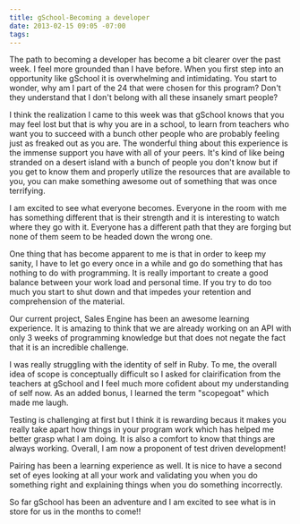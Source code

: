 ```yaml
---
title: gSchool-Becoming a developer
date: 2013-02-15 09:05 -07:00
tags:
---
```


The path to becoming a developer has become a bit clearer over the past week. I feel more grounded than I have before. When you first step into an opportunity like gSchool it is overwhelming and intimidating. You start to wonder, why am I part of the 24 that were chosen for this program? Don't they understand that I don't belong with all these insanely smart people?

I think the realization I came to this week was that gSchool knows that you may feel lost but that is why you are in a school, to learn from teachers who want you to succeed with a bunch other people who are probably feeling just as freaked out as you are. The wonderful thing about this experience is the immense support you have with all of your peers. It's kind of like being stranded on a desert island with a bunch of people you don't know but if you get to know them and properly utilize the resources that are available to you, you can make something awesome out of something that was once terrifying. 

I am excited to see what everyone becomes. Everyone in the room with me has something different that is their strength and it is interesting to watch where they go with it. Everyone has a different path that they are forging but none of them seem to be headed down the wrong one. 

One thing that has become apparent to me is that in order to keep my sanity, I have to let go every once in a while and go do something that has nothing to do with programming. It is really important to create a good balance between your work load and personal time. If you try to do too much you start to shut down and that impedes your retention and comprehension of the material. 

Our current project, Sales Engine has been an awesome learning experience. It is amazing to think that we are already working on an API with only 3 weeks of programming knowledge but that does not negate the fact that it is an incredible challenge. 

I was really struggling with the identity of self in Ruby. To me, the overall idea of scope is conceptually difficult so I asked for clairification from the teachers at gSchool and I feel much more cofident about my understanding of self now. As an added bonus, I learned the term "scopegoat" which made me laugh.

Testing is challenging at first but I think it is rewarding becaus it makes you really take apart how things in your program work which has helped me better grasp what I am doing. It is also a comfort to know that things are always working. Overall, I am now a proponent of test driven development!

Pairing has been a learning experience as well. It is nice to have a second set of eyes looking at all your work and validating you when you do something right and explaining things when you do something incorrectly. 

So far gSchool has been an adventure and I am excited to see what is in store for us in the months to come!! 



